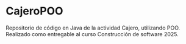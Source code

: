 # CajeroPOO
Repositorio de código en Java de la actividad Cajero, utilizando POO. Realizado como entregable al curso Construcción de software 2025.
